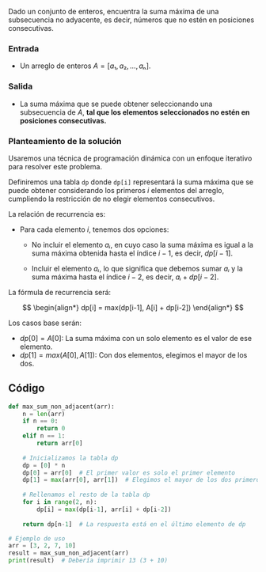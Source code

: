 Dado un conjunto de enteros, encuentra la suma máxima de una subsecuencia no adyacente, es decir, números que no estén en posiciones consecutivas.

### Entrada
- Un arreglo de enteros $A = [a₁, a₂, ..., aₙ]$.

### Salida
- La suma máxima que se puede obtener seleccionando una subsecuencia de $A$, **tal que los elementos seleccionados no estén en posiciones consecutivas.**

### Planteamiento de la solución
Usaremos una técnica de programación dinámica con un enfoque iterativo para resolver este problema. 

Definiremos una tabla `dp` donde `dp[i]` representará la suma máxima que se puede obtener considerando los primeros $i$ elementos del arreglo, cumpliendo la restricción de no elegir elementos consecutivos.

La relación de recurrencia es:

- Para cada elemento $i$, tenemos dos opciones:

  - No incluir el elemento $aᵢ$, en cuyo caso la suma máxima es igual a la suma máxima obtenida hasta el índice $i-1$, es decir, $dp[i-1]$.

  - Incluir el elemento $aᵢ$, lo que significa que debemos sumar $aᵢ$ y la suma máxima hasta el índice $i-2$, es decir, $aᵢ+dp[i-2]$.

La fórmula de recurrencia será:

$$
\begin{align*} 
dp[i] = max(dp[i-1], A[i] + dp[i-2])
\end{align*}
$$

Los casos base serán:

- $dp[0] = A[0]$: La suma máxima con un solo elemento es el valor de ese elemento.
- $dp[1] = max(A[0],A[1])$: Con dos elementos, elegimos el mayor de los dos.

## Código
```py
def max_sum_non_adjacent(arr):
    n = len(arr)
    if n == 0:
        return 0
    elif n == 1:
        return arr[0]
    
    # Inicializamos la tabla dp
    dp = [0] * n
    dp[0] = arr[0]  # El primer valor es solo el primer elemento
    dp[1] = max(arr[0], arr[1])  # Elegimos el mayor de los dos primeros elementos
    
    # Rellenamos el resto de la tabla dp
    for i in range(2, n):
        dp[i] = max(dp[i-1], arr[i] + dp[i-2])
    
    return dp[n-1]  # La respuesta está en el último elemento de dp

# Ejemplo de uso
arr = [3, 2, 7, 10]
result = max_sum_non_adjacent(arr)
print(result)  # Debería imprimir 13 (3 + 10)
```
